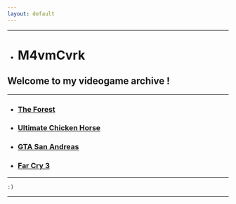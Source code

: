 ```yaml
---
layout: default
---
```


* * *

*   # M4vmCvrk
## Welcome to my videogame archive !

* * *

*   ### [The Forest](/pages/theforest.md)

*   ### [Ultimate Chicken Horse](/pages/ultimatechickenhorse.md)

*   ### [GTA San Andreas](/pages/gtasa.md)

*   ### [Far Cry 3](/pages/farcry3.md)

* * *

```
:)
```

* * *
